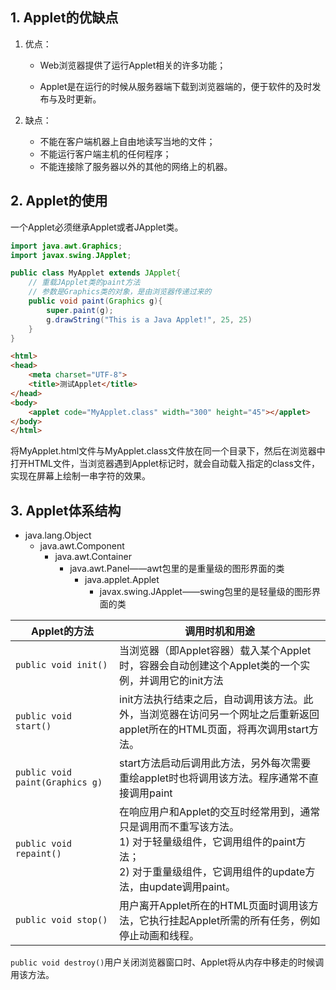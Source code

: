 ## 1. Applet的优缺点

1. 优点：

    - Web浏览器提供了运行Applet相关的许多功能；

    - Applet是在运行的时候从服务器端下载到浏览器端的，便于软件的及时发布与及时更新。

2. 缺点：

    - 不能在客户端机器上自由地读写当地的文件；
    - 不能运行客户端主机的任何程序；
    - 不能连接除了服务器以外的其他的网络上的机器。

## 2. Applet的使用

一个Applet必须继承Applet或者JApplet类。

```java
import java.awt.Graphics;
import javax.swing.JApplet;

public class MyApplet extends JApplet{
    // 重载JApplet类的paint方法
    // 参数是Graphics类的对象，是由浏览器传递过来的
    public void paint(Graphics g){
        super.paint(g);
        g.drawString("This is a Java Applet!", 25, 25)
    }
}
```

```html
<html>
<head>
    <meta charset="UTF-8">
    <title>测试Applet</title>
</head>
<body>
    <applet code="MyApplet.class" width="300" height="45"></applet>
</body>
</html>
```

将MyApplet.html文件与MyApplet.class文件放在同一个目录下，然后在浏览器中打开HTML文件，当浏览器遇到Applet标记时，就会自动载入指定的class文件，实现在屏幕上绘制一串字符的效果。

## 3. Applet体系结构

- java.lang.Object
    - java.awt.Component
        - java.awt.Container
            - java.awt.Panel——awt包里的是重量级的图形界面的类
                - java.applet.Applet
                    - javax.swing.JApplet——swing包里的是轻量级的图形界面的类

| Applet的方法                    | 调用时机和用途                                               |
| ------------------------------- | ------------------------------------------------------------ |
| `public void init()`            | 当浏览器（即Applet容器）载入某个Applet时，容器会自动创建这个Applet类的一个实例，并调用它的init方法 |
| `public void start()`           | init方法执行结束之后，自动调用该方法。此外，当浏览器在访问另一个网址之后重新返回applet所在的HTML页面，将再次调用start方法。 |
| `public void paint(Graphics g)` | start方法启动后调用此方法，另外每次需要重绘applet时也将调用该方法。程序通常不直接调用paint |
| `public void repaint()`         | 在响应用户和Applet的交互时经常用到，通常只是调用而不重写该方法。<br />1) 对于轻量级组件，它调用组件的paint方法；<br />2) 对于重量级组件，它调用组件的update方法，由update调用paint。 |
| `public void stop()`            | 用户离开Applet所在的HTML页面时调用该方法，它执行挂起Applet所需的所有任务，例如停止动画和线程。 |

`public void destroy()`用户关闭浏览器窗口时、Applet将从内存中移走的时候调用该方法。
